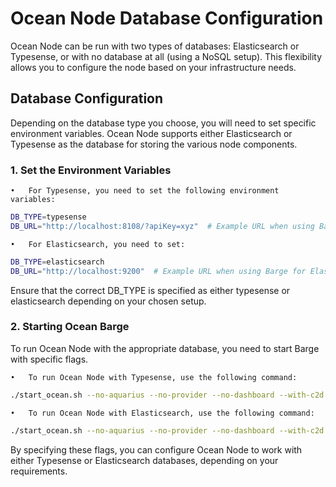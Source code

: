 # Ocean Node Database Configuration

Ocean Node can be run with two types of databases: Elasticsearch or Typesense, or with no database at all (using a NoSQL setup). This flexibility allows you to configure the node based on your infrastructure needs.

## Database Configuration

Depending on the database type you choose, you will need to set specific environment variables. Ocean Node supports either Elasticsearch or Typesense as the database for storing the various node components.

### 1. Set the Environment Variables

    •	For Typesense, you need to set the following environment variables:

```bash
DB_TYPE=typesense
DB_URL="http://localhost:8108/?apiKey=xyz"  # Example URL when using Barge for Typesense
```

    •	For Elasticsearch, you need to set:

```bash
DB_TYPE=elasticsearch
DB_URL="http://localhost:9200"  # Example URL when using Barge for Elasticsearch
```

Ensure that the correct DB_TYPE is specified as either typesense or elasticsearch depending on your chosen setup.

### 2. Starting Ocean Barge

To run Ocean Node with the appropriate database, you need to start Barge with specific flags.

    •	To run Ocean Node with Typesense, use the following command:

```bash
./start_ocean.sh --no-aquarius --no-provider --no-dashboard --with-c2d --with-typesense --no-elasticsearch
```

    •	To run Ocean Node with Elasticsearch, use the following command:

```bash
./start_ocean.sh --no-aquarius --no-provider --no-dashboard --with-c2d
```

By specifying these flags, you can configure Ocean Node to work with either Typesense or Elasticsearch databases, depending on your requirements.
